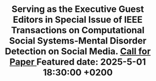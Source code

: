 ---
title: >-
   Serving as the Executive Guest Editors in Special Issue of IEEE Transactions on Computational Social Systems-Mental Disorder Detection on Social Media.
   <a href="https://www.ieeesmc.org/wp-content/uploads/2025/02/CFP_Mental_Disorder_Detection_on_Social_Media.pdf">Call for Paper <i class="fas fa-angle-double-right"></i></a>
    <span class="badge badge-pill badge-info">Featured</span>
   date: 2025-5-01 18:30:00 +0200
---